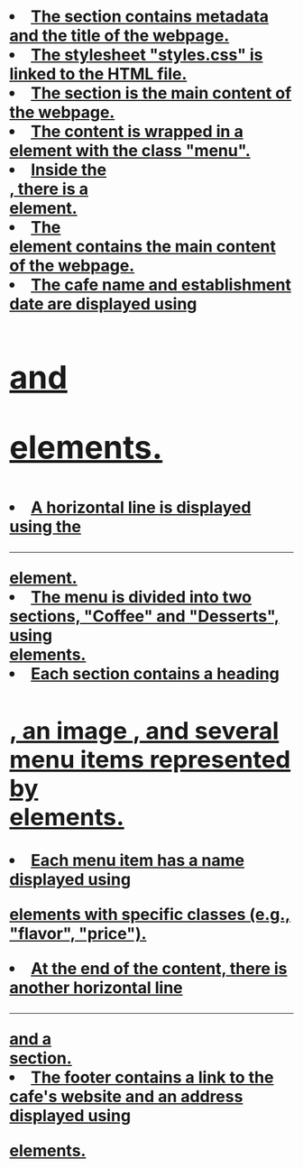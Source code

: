 <h1 style="text-decoration: underline;> Index.html</h1>
This code is an HTML document that represents the structure of a cafe menu webpage. Here's a summary of its structure and elements:
<ul>
<li>The code begins with the HTML doctype declaration.</li>
<li>Inside the <html> tag, the language attribute is set to "en" for English.</li>
<li>The <head> section contains metadata and the title of the webpage.</li>
<li>The stylesheet "styles.css" is linked to the HTML file.</li>
<li>The <body> section is the main content of the webpage.</li>
<li>The content is wrapped in a <div> element with the class "menu".</li>
<li>Inside the <div class="menu">, there is a <main> element.</li>
<li>The <main> element contains the main content of the webpage.</li>
<li>The cafe name and establishment date are displayed using <h1> and <p> elements.</li>
<li>A horizontal line is displayed using the <hr> element.</li>
<li>The menu is divided into two sections, "Coffee" and "Desserts", using <section> elements.</li>
<li>Each section contains a heading <h2>, an image <img>, and several menu items represented by <article> elements.</li>
<li>Each menu item has a name displayed using <p> elements with specific classes (e.g., "flavor", "price").</li>
<li>At the end of the content, there is another horizontal line <hr class="bottom-line"> and a <footer> section.</li>
<li>The footer contains a link to the cafe's website and an address displayed using <p> elements.</li>
</ul>
